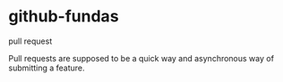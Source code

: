 # github-fundas
pull request

Pull requests are supposed to be a quick way and asynchronous way of submitting a feature.


